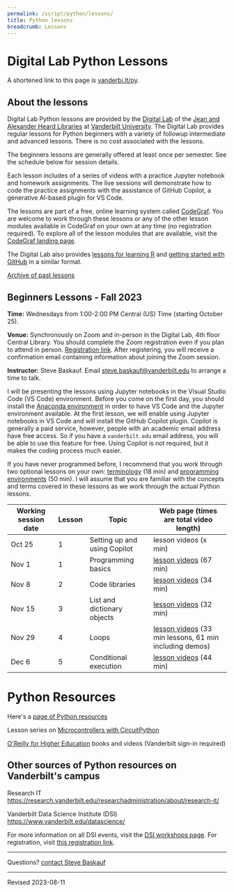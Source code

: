 ```yaml
---
permalink: /script/python/lessons/
title: Python lessons
breadcrumb: Lessons
---
```


# Digital Lab Python Lessons

A shortened link to this page is [vanderbi.lt/py](http://vanderbi.lt/py).

## About the lessons

Digital Lab Python lessons are provided by the [Digital Lab](https://www.library.vanderbilt.edu/disc/) of the [Jean and Alexander Heard Libraries](https://www.library.vanderbilt.edu/) at [Vanderbilt University](https://www.vanderbilt.edu/).  The Digital Lab provides regular lessons for Python beginners with a variety of followup intermediate and advanced lessons. There is no cost associated with the lessons.

The beginners lessons are generally offered at least once per semester.  See the schedule below for session details.   

Each lesson includes of a series of videos with a practice Jupyter notebook and homework assignments. The live sessions will demonstrate how to code the practice assignments with the assistance of GitHub Copilot, a generative AI-based plugin for VS Code. 

The lessons are part of a free, online learning system called [CodeGraf](../../codegraf). You are welcome to work through these lessons or any of the other lesson modules available in CodeGraf on your own at any time (no registration required). To explore all of the lesson modules that are available, visit the [CodeGraf landing page](../../codegraf). 

The Digital Lab also provides [lessons for learning R](http://vanderbi.lt/r) and [getting started with GitHub](http://vanderbi.lt/github) in a similar format.

[Archive of past lessons](../archive/)


## Beginners Lessons - Fall 2023

**Time:** Wednesdays from 1:00-2:00 PM Central (US) Time (starting October 25). 

**Venue:** Synchronously on Zoom and in-person in the Digital Lab, 4th floor Central Library. You should complete the Zoom registration even if you plan to attend in person. [Registration link](https://vanderbilt.zoom.us/meeting/register/tJwudOyrqDgjGtEI_mzkDBInoYRSSeQnTKKC). After registering, you will receive a confirmation email containing information about joining the Zoom session. 

**Instructor:** Steve Baskauf. Email [steve.baskauf@vanderbilt.edu](mailto:steve.baskauf@vanderbilt.edu) to arrange a time to talk.

I will be presenting the lessons using Jupyter notebooks in the Visual Studio Code (VS Code) environment. Before you come on the first day, you should install the [Anaconda environment](../../codegraf/003/) in order to have VS Code and the Jupyter environment available. At the first lesson, we will enable using Jupyter notebooks in VS Code and will install the GitHub Copilot plugin. Copilot is generally a paid service, however, people with an academic email address have free access. So if you have a `vanderbilt.edu` email address, you will be able to use this feature for free. Using Copilot is not required, but it makes the coding process much easier.

If you have never programmed before, I recommend that you work through two optional lessons on your own: [terminology](../../codegraf/001/) (18 min) and [programming environments](../../codegraf/002/) (50 min). I will assume that you are familiar with the concepts and terms covered in these lessons as we work through the actual Python lessons.

| Working session date | Lesson | Topic | Web page (times are total video length) |
|---|---|---|---|
| Oct 25 | 1 | Setting up and using Copilot | lesson videos (x min) |
| Nov 1 | 1 | Programming basics | [lesson videos](../../codegraf/004/) (67 min) |
| Nov 8 | 2 | Code libraries | [lesson videos](../../codegraf/005/) (34 min) |
| Nov 15 | 3 | List and dictionary objects | [lesson videos](../../codegraf/006a/) (32 min) |
| Nov 29 | 4 | Loops | [lesson videos](../../codegraf/006b/) (33 min lessons, 61 min including demos) |
| Dec 6 | 5 | Conditional execution | [lesson videos](../../codegraf/006c/) (44 min) |




# Python Resources

Here's a [page of Python resources](../)

Lesson series on [Microcontrollers with CircuitPython](../circuit/)

[O'Reilly for Higher Education](http://www.library.vanderbilt.edu/eres?id=1676) books and videos (Vanderbilt sign-in required)

## Other sources of Python resources on Vanderbilt's campus

Research IT <https://research.vanderbilt.edu/researchadministration/about/research-it/>

Vanderbilt Data Science Institute (DSI) <https://www.vanderbilt.edu/datascience/>

For more information on all DSI events, visit the [DSI workshops page](https://www.vanderbilt.edu/datascience/events/data-science-workshops/). For registration, visit [this registration link](https://docs.google.com/forms/d/e/1FAIpQLSdHoJitkCQ1zXwTEQuLpGCqBGZvUYwLB4Nhcrs19t_-Wi_HCg/viewform?usp=sf_link).


--------------------

Questions? [contact Steve Baskauf](mailto:steve.baskauf@vanderbilt.edu)

----
Revised 2023-08-11
